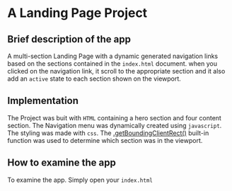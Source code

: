 # A Landing Page Project

## Brief description of the app
A multi-section Landing Page with a dynamic generated navigation links based on the sections contained in the `index.html` document. when you clicked on the navigation link, it scroll to the appropriate section and it also add an `active` state to each section shown on the viewport.


## Implementation
The Project was buit with `HTML` containing a hero section and four content section. The Navigation menu was dynamically created using `javascript`. The styling was made with `css`. The [.getBoundingClientRect()](https://developer.mozilla.org/en-US/docs/Web/API/Element/getBoundingClientRect) built-in function was used to determine which section was in the viewport.

## How to examine the app
To examine the app. Simply open your `index.html`

